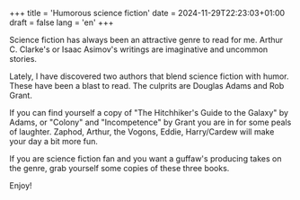 ﻿+++
title = 'Humorous science fiction'
date = 2024-11-29T22:23:03+01:00
draft = false
lang = 'en'
+++

Science fiction has always been an attractive genre to read for me. Arthur C. Clarke's or Isaac Asimov's writings are imaginative and uncommon stories.

Lately, I have discovered two authors that blend science fiction with humor. These have been a blast to read. The culprits are Douglas Adams and Rob Grant.

If you can find yourself a copy of "The Hitchhiker's Guide to the Galaxy" by Adams, or "Colony" and "Incompetence" by Grant you are in for some peals of laughter. Zaphod, Arthur, the Vogons, Eddie, Harry/Cardew will make your day a bit more fun.

If you are science fiction fan and you want a guffaw's producing takes on the genre, grab yourself some copies of these three books.

Enjoy!
